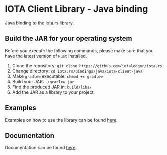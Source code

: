 # IOTA Client Library - Java binding

Java binding to the iota.rs library.

## Build the JAR for your operating system

Before you execute the following commands, please make sure that you have the latest version of `Rust` installed.

1) Clone the repository: `git clone https://github.com/iotaledger/iota.rs`
2) Change directory: `cd iota.rs/bindings/java/iota-client-java`
3) Make `gradlew` executable: `chmod +x gradlew`
4) Build your JAR: `./gradlew jar`
5) Find the produced JAR in: `build/libs/`
6) Add the JAR as a library to your project.

## Examples

Examples on how to use the library can be found [here](examples/ExampleProject/src).

## Documentation

Documentation can be found [here](https://wiki.iota.org/iota.rs/libraries/java/getting_started).
